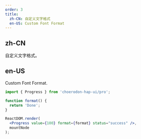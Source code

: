 ```yaml
---
order: 3
title:
  zh-CN: 自定义文字格式
  en-US: Custom Font Format
---
```


## zh-CN

自定义文字格式。


## en-US

Custom Font Format.


````jsx
import { Progress } from 'choerodon-hap-ui/pro';

function format() {
  return 'Done';
}

ReactDOM.render(
  <Progress value={100} format={format} status="success" />,
  mountNode
);

````
